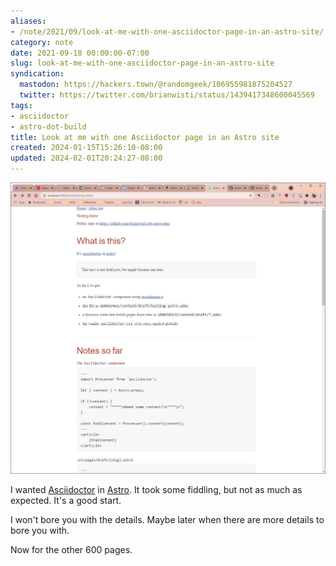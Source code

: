 ```yaml
---
aliases:
- /note/2021/09/look-at-me-with-one-asciidoctor-page-in-an-astro-site/
category: note
date: 2021-09-18 00:00:00-07:00
slug: look-at-me-with-one-asciidoctor-page-in-an-astro-site
syndication:
  mastodon: https://hackers.town/@randomgeek/106955981875204527
  twitter: https://twitter.com/brianwisti/status/1439417348600045569
tags:
- asciidoctor
- astro-dot-build
title: Look at me with one Asciidoctor page in an Astro site
created: 2024-01-15T15:26:10-08:00
updated: 2024-02-01T20:24:27-08:00
---
```


![attachments/img/2021/cover-2021-09-18.png](../../../attachments/img/2021/cover-2021-09-18.png)

I wanted [Asciidoctor](../../../card/Asciidoctor.md) in [Astro](../../../card/Astro.md). It took some fiddling, but not as much
as expected. It's a good start.

I won't bore you with the details. Maybe later when there are more details to bore you with.

Now for the other 600 pages.
